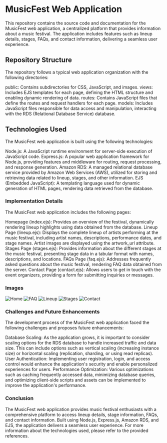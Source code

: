 # MusicFest Web Application
This repository contains the source code and documentation for the MusicFest web application, a centralized platform that provides information about a music festival. The application includes features such as lineup details, stages, FAQs, and contact information, delivering a seamless user experience.

## Repository Structure 
The repository follows a typical web application organization with the following directories:

public: Contains subdirectories for CSS, JavaScript, and images.
views: Includes EJS templates for each page, defining the HTML structure and enabling dynamic rendering of data.
routes: Contains JavaScript files that define the routes and request handlers for each page.
models: Includes JavaScript files responsible for data access and manipulation, interacting with the RDS (Relational Database Service) database.
## Technologies Used
The MusicFest web application is built using the following technologies:

Node.js: A JavaScript runtime environment for server-side execution of JavaScript code.
Express.js: A popular web application framework for Node.js, providing features and middleware for routing, request processing, and response generation.
Amazon RDS: A managed relational database service provided by Amazon Web Services (AWS), utilized for storing and retrieving data related to lineup, stages, and other information.
EJS (Embedded JavaScript): A templating language used for dynamic generation of HTML pages, rendering data retrieved from the database.
### Implementation Details
The MusicFest web application includes the following pages:

Homepage (index.ejs): Provides an overview of the festival, dynamically rendering lineup highlights using data obtained from the database.
Lineup Page (lineup.ejs): Displays the complete lineup of artists performing at the music festival, including artist names, descriptions, performance dates, and stage names. Artist images are displayed using the artwork_url attribute.
Stages Page (stages.ejs): Provides information about the different stages at the music festival, presenting stage data in a tabular format with names, descriptions, and locations.
FAQs Page (faq.ejs): Addresses frequently asked questions about the music festival, rendering FAQ data obtained from the server.
Contact Page (contact.ejs): Allows users to get in touch with the event organizers, providing a form for submitting inquiries or messages.

### Images


![Home](images/Home)
![FAQ](images/FAQ)
![Lineup](images/lineup)
![Stages](images/Stages)
![Contact](images/contact)


### Challenges and Future Enhancements
The development process of the MusicFest web application faced the following challenges and proposes future enhancements:

Database Scaling: As the application grows, it is important to consider scaling options for the RDS database to handle increased traffic and data size. This can include options such as vertical scaling (increasing instance size) or horizontal scaling (replication, sharding, or using read replicas).
User Authentication: Implementing user registration, login, and access control would enhance the application's security and enable personalized experiences for users.
Performance Optimization: Various optimizations such as caching frequently accessed data, minimizing database queries, and optimizing client-side scripts and assets can be implemented to improve the application's performance.
### Conclusion
The MusicFest web application provides music festival enthusiasts with a comprehensive platform to access lineup details, stage information, FAQs, and contact information. Built using Node.js, Express.js, Amazon RDS, and EJS, the application delivers a seamless user experience. For more information about the technologies used, please refer to the provided references.

